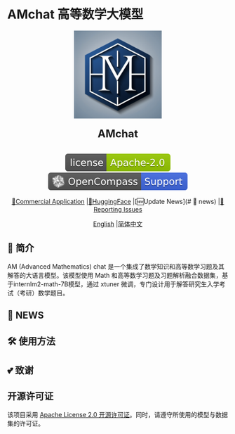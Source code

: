 # AMchat 高等数学大模型
<div align="center">

<img src="./assets/logo.png" width="200"/>
  <div> </div>
  <div align="center">
    <b><font size="5">AMchat</font></b>
    <div> </div>
  </div>

[![license](./assets/license.svg)](./LICENSE)
[![evaluation](./assets/compass_support.svg)](https://github.com/internLM/OpenCompass/)

[📘Commercial Application](#license) |[🤗HuggingFace]() |[🆕Update News](# 🚀 news) |[🤔Reporting Issues]()

[English](./README.md) |[简体中文](./README_zh-CN.md)
</div>


## 📖 简介

AM (Advanced Mathematics) chat 是一个集成了数学知识和高等数学习题及其解答的大语言模型。该模型使用 Math 和高等数学习题及习题解析融合数据集，基于internlm2-math-7B模型，通过 xtuner 微调，专门设计用于解答研究生入学考试（考研）数学题目。



## 🚀 NEWS





## 🛠️ 使用方法





## 💕 致谢



## 开源许可证

该项目采用 [Apache License 2.0 开源许可证](https://github.com/InternLM/xtuner/blob/main/LICENSE)。同时，请遵守所使用的模型与数据集的许可证。
